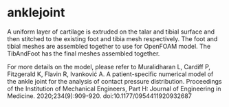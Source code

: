 # anklejoint

A uniform layer of cartilage is extruded on the talar and tibial surface and then stitched to the existing foot and tibia mesh respectively.
The foot and tibial meshes are assembled together to use for OpenFOAM model. The TibAndFoot has the final meshes assembled together.

For more details on the model, please refer to
Muralidharan L, Cardiff P, Fitzgerald K, Flavin R, Ivanković A. A patient-specific numerical model of the ankle joint for the analysis of contact pressure distribution. Proceedings of the Institution of Mechanical Engineers, Part H: Journal of Engineering in Medicine. 2020;234(9):909-920. doi:10.1177/0954411920932687
